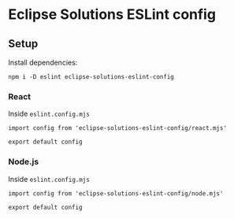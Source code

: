 # Eclipse Solutions ESLint config

## Setup

Install dependencies:
```
npm i -D eslint eclipse-solutions-eslint-config
```

### React

Inside `eslint.config.mjs`
```
import config from 'eclipse-solutions-eslint-config/react.mjs'

export default config
```

### Node.js

Inside `eslint.config.mjs`
```
import config from 'eclipse-solutions-eslint-config/node.mjs'

export default config
```
